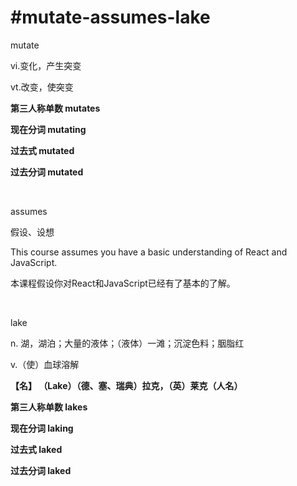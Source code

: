 # #mutate-assumes-lake

mutate

vi.变化，产生突变

vt.改变，使突变

**第三人称单数 mutates**

**现在分词 mutating**

**过去式 mutated**

**过去分词 mutated**

‍

assumes

假设、设想

This course assumes you have a basic understanding of React and JavaScript. 

本课程假设你对React和JavaScript已经有了基本的了解。

‍

lake

n. 湖，湖泊；大量的液体；（液体）一滩；沉淀色料；胭脂红

v.（使）血球溶解

**【名】 （Lake）（德、塞、瑞典）拉克，（英）莱克（人名）**  

**第三人称单数 lakes**

**现在分词 laking**

**过去式 laked**

**过去分词 laked**
